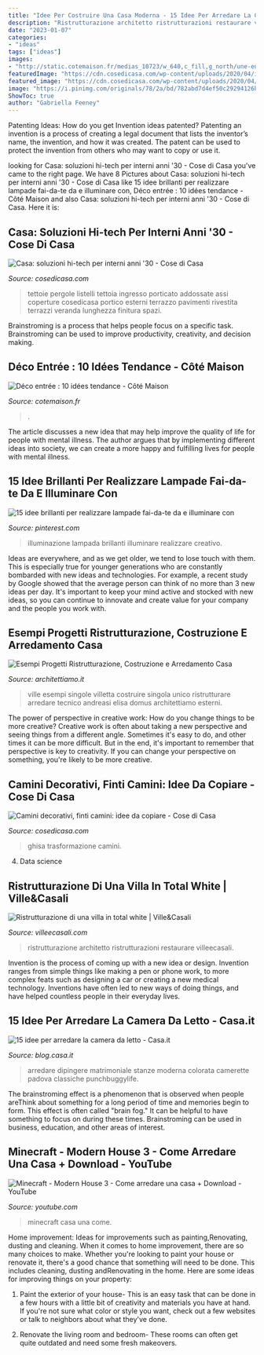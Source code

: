 ```yaml
---
title: "Idee Per Costruire Una Casa Moderna - 15 Idee Per Arredare La Camera Da Letto"
description: "Ristrutturazione architetto ristrutturazioni restaurare villeecasali"
date: "2023-01-07"
categories:
- "ideas"
tags: ["ideas"]
images:
- "http://static.cotemaison.fr/medias_10723/w_640,c_fill,g_north/une-entree-a-la-deco-sobre-et-epuree_5490414.jpg"
featuredImage: "https://cdn.cosedicasa.com/wp-content/uploads/2020/04/il-camino-in-ghisa-prima.jpg"
featured_image: "https://cdn.cosedicasa.com/wp-content/uploads/2020/04/il-camino-in-ghisa-prima.jpg"
image: "https://i.pinimg.com/originals/78/2a/bd/782abd7d4ef50c29294126be4da3c867.jpg"
ShowToc: true
author: "Gabriella Feeney"
---
```



Patenting Ideas: How do you get Invention ideas patented?
Patenting an invention is a process of creating a legal document that lists the inventor’s name, the invention, and how it was created. The patent can be used to protect the invention from others who may want to copy or use it.

	

		
looking for Casa: soluzioni hi-tech per interni anni &#039;30 - Cose di Casa you've came to the right page. We have 8 Pictures about Casa: soluzioni hi-tech per interni anni &#039;30 - Cose di Casa like 15 idee brillanti per realizzare lampade fai-da-te da e illuminare con, Déco entrée : 10 idées tendance - Côté Maison and also Casa: soluzioni hi-tech per interni anni &#039;30 - Cose di Casa. Here it is:
		
    
## Casa: Soluzioni Hi-tech Per Interni Anni &#039;30 - Cose Di Casa

<img loading=lazy src="http://www.cosedicasa.com/wp-content/uploads/2013/09/pecchio-giusto-esterno.jpg" onerror="this.onerror=null;this.src='https://tse4.mm.bing.net/th?id=OIP.604UDNyYU-XNEUseiOjsaAHaJ4&amp;pid=15.1';" alt="Casa: soluzioni hi-tech per interni anni &#039;30 - Cose di Casa">

_Source: cosedicasa.com_

>tettoie pergole listelli tettoia ingresso porticato addossate assi coperture cosedicasa portico esterni terrazzo pavimenti rivestita terrazzi veranda lunghezza finitura spazi. 

	

Brainstroming is a process that helps people focus on a specific task. Brainstroming can be used to improve productivity, creativity, and decision making.

    
## Déco Entrée : 10 Idées Tendance - Côté Maison

<img loading=lazy src="http://static.cotemaison.fr/medias_10723/w_640,c_fill,g_north/une-entree-a-la-deco-sobre-et-epuree_5490414.jpg" onerror="this.onerror=null;this.src='https://tse2.mm.bing.net/th?id=OIP.SZjAmFBgbtCwrWVfRJH93gHaJ3&amp;pid=15.1';" alt="Déco entrée : 10 idées tendance - Côté Maison">

_Source: cotemaison.fr_

>. 

	

The article discusses a new idea that may help improve the quality of life for people with mental illness. The author argues that by implementing different ideas into society, we can create a more happy and fulfilling lives for people with mental illness.

    
## 15 Idee Brillanti Per Realizzare Lampade Fai-da-te Da E Illuminare Con

<img loading=lazy src="https://i.pinimg.com/originals/78/2a/bd/782abd7d4ef50c29294126be4da3c867.jpg" onerror="this.onerror=null;this.src='https://tse2.mm.bing.net/th?id=OIP.EOtBkrfAbD_2XOqJvnGlMwHaJ4&amp;pid=15.1';" alt="15 idee brillanti per realizzare lampade fai-da-te da e illuminare con">

_Source: pinterest.com_

>illuminazione lampada brillanti illuminare realizzare creativo. 

	

Ideas are everywhere, and as we get older, we tend to lose touch with them. This is especially true for younger generations who are constantly bombarded with new ideas and technologies. For example, a recent study by Google showed that the average person can think of no more than 3 new ideas per day. It's important to keep your mind active and stocked with new ideas, so you can continue to innovate and create value for your company and the people you work with.

    
## Esempi Progetti Ristrutturazione, Costruzione E Arredamento Casa

<img loading=lazy src="https://www.architettiamo.it/wordpress/wp-content/uploads/2013/09/villa-mashi-esterni-4.jpg" onerror="this.onerror=null;this.src='https://tse2.mm.bing.net/th?id=OIP.oX-cl7fnP4_IITnYRWX3AQHaD-&amp;pid=15.1';" alt="Esempi Progetti Ristrutturazione, Costruzione e Arredamento Casa">

_Source: architettiamo.it_

>ville esempi singole villetta costruire singola unico ristrutturare arredare tecnico andreasi elisa domus architettiamo esterni. 

	

The power of perspective in creative work: How do you change things to be more creative?
Creative work is often about taking a new perspective and seeing things from a different angle. Sometimes it's easy to do, and other times it can be more difficult. But in the end, it's important to remember that perspective is key to creativity. If you can change your perspective on something, you're likely to be more creative.

    
## Camini Decorativi, Finti Camini: Idee Da Copiare - Cose Di Casa

<img loading=lazy src="https://cdn.cosedicasa.com/wp-content/uploads/2020/04/il-camino-in-ghisa-prima.jpg" onerror="this.onerror=null;this.src='https://tse2.mm.bing.net/th?id=OIP.PrV8BXwtnY1LV-bPYsqrCQHaJ4&amp;pid=15.1';" alt="Camini decorativi, finti camini: idee da copiare - Cose di Casa">

_Source: cosedicasa.com_

>ghisa trasformazione camini. 

	

4. Data science 

    
## Ristrutturazione Di Una Villa In Total White | Ville&amp;Casali

<img loading=lazy src="https://www.villeecasali.com/wp-content/uploads/2016/07/Ristrutturazione-di-una-villa-1.jpg" onerror="this.onerror=null;this.src='https://tse3.mm.bing.net/th?id=OIP.URz4Yy69vZHTTAMZf_O-BAHaEx&amp;pid=15.1';" alt="Ristrutturazione di una villa in total white | Ville&amp;Casali">

_Source: villeecasali.com_

>ristrutturazione architetto ristrutturazioni restaurare villeecasali. 

	

Invention is the process of coming up with a new idea or design. Invention ranges from simple things like making a pen or phone work, to more complex feats such as designing a car or creating a new medical technology. Inventions have often led to new ways of doing things, and have helped countless people in their everyday lives.

    
## 15 Idee Per Arredare La Camera Da Letto - Casa.it

<img loading=lazy src="https://blog.casa.it/wp-content/uploads/2015/09/camera_da_letto7.jpg" onerror="this.onerror=null;this.src='https://tse3.mm.bing.net/th?id=OIP.j8t1FLkU2QHhOvIh0Fcv4AHaFj&amp;pid=15.1';" alt="15 idee per arredare la camera da letto - Casa.it">

_Source: blog.casa.it_

>arredare dipingere matrimoniale stanze moderna colorata camerette padova classiche punchbuggylife. 

	

The brainstroming effect is a phenomenon that is observed when people areThink about something for a long period of time and memories begin to form. This effect is often called "brain fog." It can be helpful to have something to focus on during these times. Brainstroming can be used in business, education, and other areas of interest.

    
## Minecraft - Modern House 3 - Come Arredare Una Casa + Download - YouTube

<img loading=lazy src="https://i.ytimg.com/vi/t4wyDHoVNWA/maxresdefault.jpg" onerror="this.onerror=null;this.src='https://tse4.mm.bing.net/th?id=OIP.5yV08psN2mxAsgnVzI78IwHaEK&amp;pid=15.1';" alt="Minecraft - Modern House 3 - Come arredare una casa + Download - YouTube">

_Source: youtube.com_

>minecraft casa una come. 

	

Home improvement: Ideas for improvements such as painting,Renovating, dusting and cleaning.
When it comes to home improvement, there are so many choices to make. Whether you're looking to paint your house or renovate it, there's a good chance that something will need to be done. This includes cleaning, dusting andRenovating in the home. Here are some ideas for improving things on your property: 
1. Paint the exterior of your house- This is an easy task that can be done in a few hours with a little bit of creativity and materials you have at hand. If you're not sure what color or style you want, check out a few websites or talk to neighbors about what they've done. 

2. Renovate the living room and bedroom- These rooms can often get quite outdated and need some fresh makeovers.

